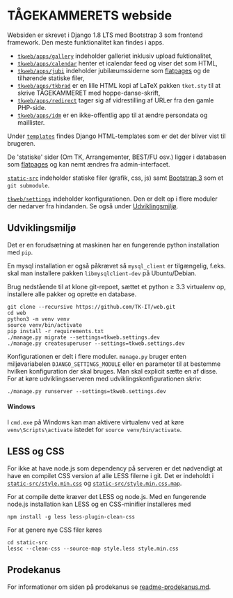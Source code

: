 # TÅGEKAMMERETS webside

Websiden er skrevet i Django 1.8 LTS med Bootstrap 3 som frontend framework.
Den meste funktionalitet kan findes i apps.
- [`tkweb/apps/gallery`](tkweb/apps/gallery) indeholder galleriet inklusiv
  upload fuktionalitet,
- [`tkweb/apps/calendar`](tkweb/apps/calendar) henter et icalendar feed og viser
  det som HTML,
- [`tkweb/apps/jubi`](tkweb/apps/jubi) indeholder jubilæumssiderne som
  [flatpages](https://docs.djangoproject.com/en/1.8/ref/contrib/flatpages/) og
  de tilhørende statiske filer,
- [`tkweb/apps/tkbrad`](tkweb/apps/tkbrand) er en lille HTML kopi af LaTeX
  pakken `tket.sty` til at skrive TÅGEKAMMERET med hoppe-danse-skrift,
- [`tkweb/apps/redirect`](tkweb/apps/redirect) tager sig af vidrestilling af
  URLer fra den gamle PHP-side.
- [`tkweb/apps/idm`](tkweb/apps/idm) er en ikke-offentlig app til at ændre
  persondata og maillister.

Under [`templates`](templates) findes Django HTML-templates som er det der
bliver vist til brugeren.

De 'statiske' sider (Om TK, Arrangementer, BEST/FU osv.) ligger i databasen som
[flatpages](https://docs.djangoproject.com/en/1.8/ref/contrib/flatpages/) og kan
nemt ændres fra admin-interfacet.

[`static-src`](static-src) indeholder statiske filer (grafik, css, js) samt
[Bootstrap 3](http://getbootstrap.com) som et `git submodule`.

[`tkweb/settings`](tkweb/settings) indeholder konfigurationen. Den er delt op i
flere moduler der nedarver fra hindanden. Se også under
[Udviklingsmiljø](#udviklingsmiljø).


## Udviklingsmiljø

Det er en forudsætning at maskinen har en fungerende python installation med
`pip`.

En mysql installation er også påkrævet så `mysql_client` er tilgængelig, f.eks. skal man installere pakken `libmysqlclient-dev` på Ubuntu/Debian.

Brug nedstående til at klone git-repoet, sættet et python ≥ 3.3 virtualenv op,
installere alle pakker og oprette en database.

```shell
git clone --recursive https://github.com/TK-IT/web.git
cd web
python3 -m venv venv
source venv/bin/activate
pip install -r requirements.txt
./manage.py migrate --settings=tkweb.settings.dev
./manage.py createsuperuser --settings=tkweb.settings.dev
```

Konfigurationen er delt i flere moduler. `manage.py` bruger enten
miljøvariabelen `DJANGO_SETTINGS_MODULE` eller en parameter til at bestemme
hvilken konfiguration der skal bruges. Man skal explicit sætte en af disse. For
at køre udviklingsserveren med udviklingskonfigurationen skriv:

```shell
./manage.py runserver --settings=tkweb.settings.dev
```

#### Windows

I `cmd.exe` på Windows kan man aktivere virtualenv ved at køre
`venv\Scripts\activate` istedet for `source venv/bin/activate`.

## LESS og CSS

For ikke at have node.js som dependency på serveren er det nødvendigt at have en
compilet CSS version af alle LESS filerne i git. Det er indeholdt i
[`static-src/style.min.css`](static-src/style.min.css) og
[`static-src/style.min.css.map`](static-src/style.min.css.map).

For at compile dette kræver det LESS og node.js. Med en fungerende node.js
installation kan LESS og en CSS-minifier installeres med
```shell
npm install -g less less-plugin-clean-css
```
For at genere nye CSS filer køres
```shell
cd static-src
lessc --clean-css --source-map style.less style.min.css
```

## Prodekanus

For informationer om siden på prodekanus
se [readme-prodekanus.md](readme-prodekanus.md).
